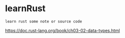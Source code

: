 # learnRust

    learn rust some note or source code

https://doc.rust-lang.org/book/ch03-02-data-types.html
